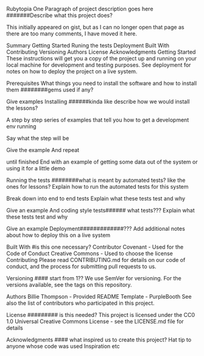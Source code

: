 Rubytopia
One Paragraph of project description goes here
#######Describe what this project does? 

This initially appeared on gist, but as I can no longer open that page as there are too many comments, I have moved it here.

Summary
Getting Started
Runing the tests
Deployment
Built With
Contributing
Versioning
Authors
License
Acknowledgments
Getting Started
These instructions will get you a copy of the project up and running on your local machine for development and testing purposes. See deployment for notes on how to deploy the project on a live system.

Prerequisites
What things you need to install the software and how to install them
########gems used if any?

Give examples
Installing
######kinda like describe how we would install the lessons?

A step by step series of examples that tell you how to get a development env running

Say what the step will be

Give the example
And repeat

until finished
End with an example of getting some data out of the system or using it for a little demo

Running the tests
########what is meant by automated tests? like the ones for lessons?
Explain how to run the automated tests for this system

Break down into end to end tests
Explain what these tests test and why

Give an example
And coding style tests###### what tests???
Explain what these tests test and why

Give an example
Deployment#############??? 
Add additional notes about how to deploy this on a live system

Built With #is this one necessary?
Contributor Covenant - Used for the Code of Conduct
Creative Commons - Used to choose the license
Contributing
Please read CONTRIBUTING.md for details on our code of conduct, and the process for submitting pull requests to us.

Versioning #### start from 1??
We use SemVer for versioning. For the versions available, see the tags on this repository.

Authors
Billie Thompson - Provided README Template - PurpleBooth
See also the list of contributors who participated in this project.

License ######### is this needed?
This project is licensed under the CC0 1.0 Universal Creative Commons License - see the LICENSE.md file for details

Acknowledgments #### what inspired us to create this project?
Hat tip to anyone whose code was used
Inspiration
etc